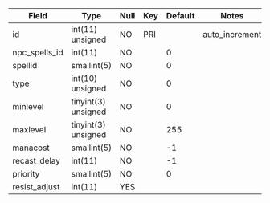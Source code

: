 **Field**|**Type**|**Null**|**Key**|**Default**|**Notes**
-----|-----|-----|-----|-----|-----
id|int(11) unsigned|NO|PRI| |auto\_increment
npc\_spells\_id|int(11)|NO| |0| 
spellid|smallint(5)|NO| |0| 
type|int(10) unsigned|NO| |0| 
minlevel|tinyint(3) unsigned|NO| |0| 
maxlevel|tinyint(3) unsigned|NO| |255| 
manacost|smallint(5)|NO| |-1| 
recast\_delay|int(11)|NO| |-1| 
priority|smallint(5)|NO| |0| 
resist\_adjust|int(11)|YES| | | 